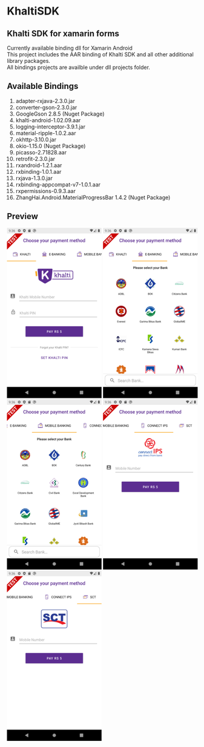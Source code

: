 # KhaltiSDK
## Khalti SDK for xamarin forms</br>
Currently available binding dll for Xamarin Android</br>
This project includes the AAR binding of Khalti SDK and all other additional library packages.</br>
All bindings projects are availble under dll projects folder.

## Available Bindings
1) adapter-rxjava-2.3.0.jar</br>
2) converter-gson-2.3.0.jar</br>
3) GoogleGson 2.8.5 (Nuget Package)</br>
4) khalti-android-1.02.09.aar</br>
5) logging-interceptor-3.9.1.jar</br>
6) material-ripple-1.0.2.aar</br>
7) okhttp-3.10.0.jar </br>
8) okio-1.15.0 (Nuget Package)</br>
9) picasso-2.71828.aar</br>
10) retrofit-2.3.0.jar</br>
11) rxandroid-1.2.1.aar</br>
12) rxbinding-1.0.1.aar</br>
13) rxjava-1.3.0.jar</br>
14) rxbinding-appcompat-v7-1.0.1.aar</br>
15) rxpermissions-0.9.3.aar</br>
16) ZhangHai.Android.MaterialProgressBar 1.4.2 (Nuget Package)</br>

## Preview
<img  src="Screenshot/1.png" width="250" height="450">     <img  src="Screenshot/2.png" width="250" height="450">     <img  src="Screenshot/3.png" width="250" height="450">
<img  src="Screenshot/4.png" width="250" height="450">     <img  src="Screenshot/5.png" width="250" height="450">    




